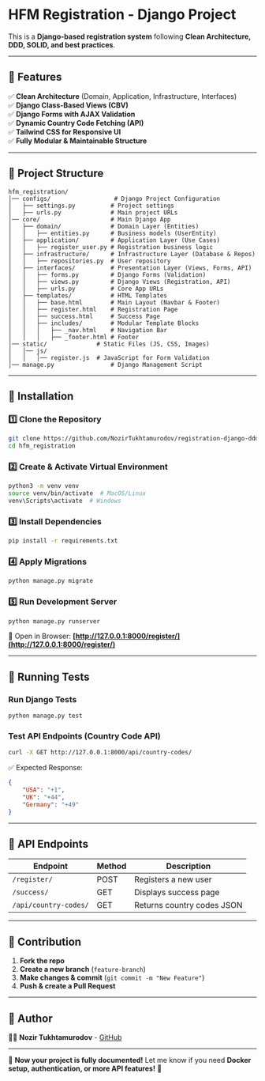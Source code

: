 # HFM Registration - Django Project

This is a **Django-based registration system** following **Clean Architecture, DDD, SOLID, and best practices**.

---

## **📌 Features**
✅ **Clean Architecture** (Domain, Application, Infrastructure, Interfaces)  
✅ **Django Class-Based Views (CBV)**  
✅ **Django Forms with AJAX Validation**  
✅ **Dynamic Country Code Fetching (API)**  
✅ **Tailwind CSS for Responsive UI**  
✅ **Fully Modular & Maintainable Structure**  

---

## **📌 Project Structure**
```
hfm_registration/
│── configs/                  # Django Project Configuration
│   ├── settings.py          # Project settings
│   ├── urls.py              # Main project URLs
│── core/                    # Main Django App
│   ├── domain/              # Domain Layer (Entities)
│   │   ├── entities.py      # Business models (UserEntity)
│   ├── application/         # Application Layer (Use Cases)
│   │   ├── register_user.py # Registration business logic
│   ├── infrastructure/      # Infrastructure Layer (Database & Repos)
│   │   ├── repositories.py  # User repository
│   ├── interfaces/          # Presentation Layer (Views, Forms, API)
│   │   ├── forms.py         # Django Forms (Validation)
│   │   ├── views.py         # Django Views (Registration, API)
│   │   ├── urls.py          # Core App URLs
│   ├── templates/           # HTML Templates
│   │   ├── base.html        # Main Layout (Navbar & Footer)
│   │   ├── register.html    # Registration Page
│   │   ├── success.html     # Success Page
│   │   ├── includes/        # Modular Template Blocks
│   │   │   ├── _nav.html    # Navigation Bar
│   │   │   ├── _footer.html # Footer
│── static/              # Static Files (JS, CSS, Images)
│   │── js/
│   │   │── register.js  # JavaScript for Form Validation
│── manage.py                # Django Management Script
```
---

## **📌 Installation**
### **1️⃣ Clone the Repository**
```sh
git clone https://github.com/NozirTukhtamurodov/registration-django-ddd
cd hfm_registration
```

### **2️⃣ Create & Activate Virtual Environment**
```sh
python3 -m venv venv
source venv/bin/activate  # MacOS/Linux
venv\Scripts\activate  # Windows
```

### **3️⃣ Install Dependencies**
```sh
pip install -r requirements.txt
```

### **4️⃣ Apply Migrations**
```sh
python manage.py migrate
```

### **5️⃣ Run Development Server**
```sh
python manage.py runserver
```
🚀 Open in Browser: **[http://127.0.0.1:8000/register/](http://127.0.0.1:8000/register/)**

---

## **📌 Running Tests**
### **Run Django Tests**
```sh
python manage.py test
```

### **Test API Endpoints (Country Code API)**
```sh
curl -X GET http://127.0.0.1:8000/api/country-codes/
```
✅ Expected Response:
```json
{
    "USA": "+1",
    "UK": "+44",
    "Germany": "+49"
}
```

---

## **📌 API Endpoints**
| Endpoint                | Method | Description                     |
|-------------------------|--------|---------------------------------|
| `/register/`           | POST   | Registers a new user            |
| `/success/`            | GET    | Displays success page           |
| `/api/country-codes/`  | GET    | Returns country codes JSON      |

---

## **📌 Contribution**
1. **Fork the repo**
2. **Create a new branch** (`feature-branch`)
3. **Make changes & commit** (`git commit -m "New Feature"`)
4. **Push & create a Pull Request**

---

## **📌 Author**
👨‍💻 **Nozir Tukhtamurodov** - [GitHub](https://github.com/NozirTukhtamurodov)

---

🚀 **Now your project is fully documented!** Let me know if you need **Docker setup, authentication, or more API features!** 🚀

